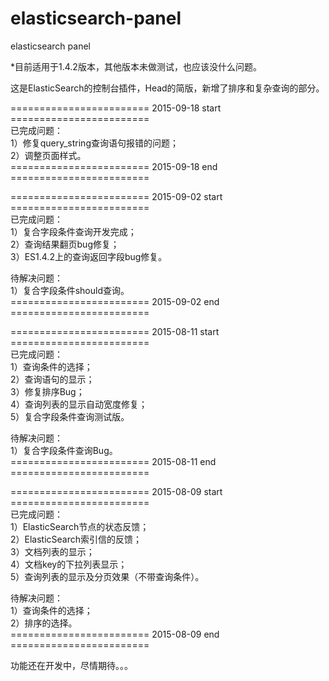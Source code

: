 # elasticsearch-panel
elasticsearch panel

*目前适用于1.4.2版本，其他版本未做测试，也应该没什么问题。

这是ElasticSearch的控制台插件，Head的简版，新增了排序和复杂查询的部分。

======================== 2015-09-18 start ========================<br>
已完成问题：<br>
  1）修复query_string查询语句报错的问题；<br>
  2）调整页面样式。<br>
======================== 2015-09-18 end ========================<br>



======================== 2015-09-02 start ========================<br>
已完成问题：<br>
  1）复合字段条件查询开发完成；<br>
  2）查询结果翻页bug修复；<br>
  3）ES1.4.2上的查询返回字段bug修复。

待解决问题：<br>
  1）复合字段条件should查询。<br>
======================== 2015-09-02 end ========================<br>



======================== 2015-08-11 start ========================<br>
已完成问题：<br>
  1）查询条件的选择；<br>
  2）查询语句的显示；<br>
  3）修复排序Bug；<br>
  4）查询列表的显示自动宽度修复；<br>
  5）复合字段条件查询测试版。

待解决问题：<br>
  1）复合字段条件查询Bug。<br>
======================== 2015-08-11 end ========================<br>



======================== 2015-08-09 start ========================<br>
已完成问题：<br>
  1）ElasticSearch节点的状态反馈；<br>
  2）ElasticSearch索引信的反馈；<br>
  3）文档列表的显示；<br>
  4）文档key的下拉列表显示；<br>
  5）查询列表的显示及分页效果（不带查询条件）。

待解决问题：<br>
  1）查询条件的选择；<br>
  2）排序的选择。<br>
======================== 2015-08-09 end ========================<br>

功能还在开发中，尽情期待。。。
